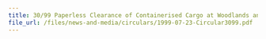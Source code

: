```yaml
---
title: 30/99 Paperless Clearance of Containerised Cargo at Woodlands and Tuas Checkpoints
file_url: /files/news-and-media/circulars/1999-07-23-Circular3099.pdf
---
```


